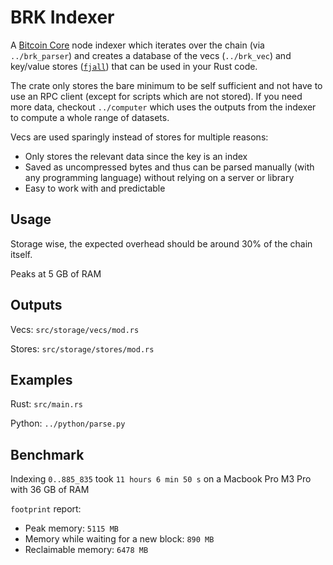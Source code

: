 # BRK Indexer

A [Bitcoin Core](https://bitcoincore.org/en/about/) node indexer which iterates over the chain (via `../brk_parser`) and creates a database of the vecs (`../brk_vec`) and key/value stores ([`fjall`](https://crates.io/crates/fjall)) that can be used in your Rust code.

The crate only stores the bare minimum to be self sufficient and not have to use an RPC client (except for scripts which are not stored). If you need more data, checkout `../computer` which uses the outputs from the indexer to compute a whole range of datasets.

Vecs are used sparingly instead of stores for multiple reasons:

- Only stores the relevant data since the key is an index
- Saved as uncompressed bytes and thus can be parsed manually (with any programming language) without relying on a server or library
- Easy to work with and predictable

## Usage

Storage wise, the expected overhead should be around 30% of the chain itself.

Peaks at 5 GB of RAM

## Outputs

Vecs: `src/storage/vecs/mod.rs`

Stores: `src/storage/stores/mod.rs`

## Examples

Rust: `src/main.rs`

Python: `../python/parse.py`

## Benchmark

Indexing `0..885_835` took `11 hours 6 min 50 s` on a Macbook Pro M3 Pro with 36 GB of RAM

`footprint` report:
- Peak memory: `5115 MB`
- Memory while waiting for a new block: `890 MB`
- Reclaimable memory: `6478 MB`
